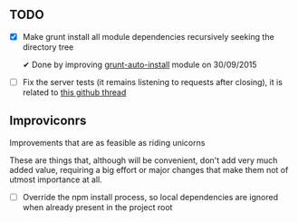 ## TODO

 - [x] Make grunt install all module dependencies recursively seeking the directory tree

   ✔ Done by improving [grunt-auto-install](https://github.com/Manabu-GT/grunt-auto-install) module on 30/09/2015
 - [ ] Fix the server tests (it remains listening to requests after closing), it is related to [this github thread](https://github.com/nodejs/node/issues/2642)

## Improviconrs
Improvements that are as feasible as riding unicorns

These are things that, although will be convenient, don't add very much added value, requiring a big effort or major changes that make them not of utmost importance at all.

 - [ ] Override the npm install process, so local dependencies are ignored when already present in the project root
